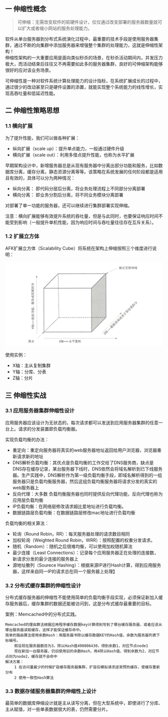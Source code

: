 ## 一 伸缩性概念

> 可伸缩：无需改变软件的软硬件设计，仅仅通过改变部署的服务器数量就可以扩大或者缩小网站的服务处理能力。 

软件从单台服务器到分布式系统演化过程中，最重要的技术手段是使用服务器集群，通过不断的向集群中添加服务器来增强整个集群的处理能力，这就是伸缩性架构！  
伸缩性架构的一大重要应用是面向类似秒杀的场景，在秒杀活动期间内，并发压力极大，而活动结束后往往又不再需要如此多的服务器集群，良好的可伸缩架构能够很好的应对该业务场景。  

可伸缩性是一种对软件系统计算处理能力的设计指标，在系统扩展成长的过程中，通过很少的改动甚至只是硬件设置的添置，就能实现整个系统能力的线性增长，实现高吞吐量和低延迟性能。   


## 二 伸缩性策略思想

### 1.1 横向扩展

为了提升性能，我们可以做各种扩展：
- 纵向扩展（scale up）：提升单点能力，一般通过硬件升级
- 横向扩展（scale out）：利用多借点提升性能，也称为水平扩展

早期架构设计中，新增服务器总是从现有服务器中分离出部分功能和服务，比如数据库分离，缓存分离，静态资源分离等等。该策略在系统发展的任何阶段都是适用且有效的，具体可以分为两种情况：
- 纵向分离： 即代码分层后分离，将业务处理流程上不同部分分离部署
- 横向分离： 即业务分割后分离，将不同业务模块分离部署

对部署了单一功能的服务器，还可以继续进行集群部署实现伸缩。   

注意：横向扩展能够有效提升系统的吞吐量，但是与此同时，也要保证响应时间不能受到影响（一般提升单机性能，因为响应时间与吞吐量往往存在互斥关系）。  

### 1.2 扩展立方体

AFK扩展立方体（Scalability Cube）将系统在架构上伸缩按照三个维度进行说明：  

![](../images/arch/05-01.png)   

使用实例：
- X轴：主从复制集群
- Y轴：分库、分表
- Z轴：分片

## 三 伸缩性实战

### 3.1 应用服务器集群伸缩性设计

应用服务器应该设计为无状态的，每次请求都可以发送到应用服务器集群的任意一台上。请求的分发装置即负载均衡器。  

实现负载均衡的办法：
- 重定向：重定向服务器将真实的web服务器地址返回给用户浏览器，浏览器重新请求新的地址
- DNS解析负载均衡：其优点是负载均衡的工作交给了DNS服务商，缺点是DNS存在缓存记录，某台服务器下线时，DNS依然会将域名解析到已下线服务器。生产实践中，DNS解析作为第一级负载均衡手段，即域名解析得到的一组服务器只是负载均衡服务器，然后这组负载均衡服务器将请求分发的真实的web服务器上
- 反向代理：大多数 负载均衡服务器也同时提供反向代理功能，反向代理也称为应用层负载均衡
- IP负载均衡：在网络层修改请求姆比爱地址进行负载均衡。
- 数据链路层负载均衡：在数据链路层修改mac地址进行负载均衡

负载均衡的相关算法：
- 轮询（Round Robin，RR）：每天服务器处理的请求数目相同
- 加权轮询（Weighted Round Robin，WRR）：按照配置的权重分发请求。
- 随机（Random）：随机之后很难均衡，可以使用加权随机算法
- 最少连接（Least Connections）：记录每个应用服务器正在处理的连接数，新请求分发的最少连接的服务器上
- 源地址散列（Sourece Hashing）：根据来源IP进行Hash计算，得到应用服务器，这样来自同一IP的请求总在同一个服务器上处理】

### 3.2 分布式缓存集群的伸缩性设计

分布式缓存服务器的伸缩性不能使用简单的负载均衡手段实现，必须保证新加入缓存服务器后，缓存集群的数据还能被访问到，这是分布式缓存最重要的目标。  

案例：Memcached中的分布式实践。  
```
Memcached的理由算法根据应用程序缓存数据key计算得到写到了哪台缓存服务器，或者应该从哪台服务器读取缓存，这样才能保证缓存命中。
简单的路由算法使用余数Hash：用服务器书除以缓存数据KEY的Hash值，余数为服务器列表下标编号。
    假设现在服务器数目为3，除以Hash值490806430，得到余数1，对应节点node1
    现在新加一台服务器，仍旧使用旧的余数Hash，用4除以Hash值，得到余数为2，对应节点则为node2，缓存就不会命中
解决方案：
    1 在访问量最少的时候扩容缓存服务器集群，扩容后模拟请求逐渐预热缓存，使缓存重新分布
    2 使用一致性Hash算法
```

### 3.3 数据存储服务器集群的伸缩性上设计

最简单的数据库伸缩设计就是主从读写分离，但在大型系统中，即使进行了分库、主从赋值，对一些单表数据很大的表，仍然需要分片。  
